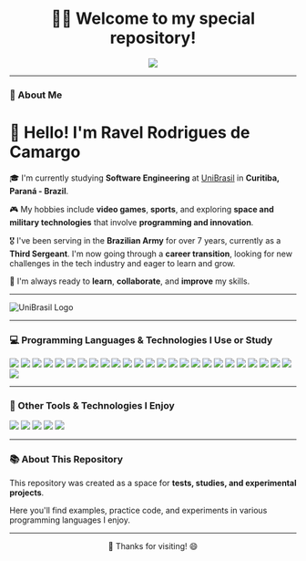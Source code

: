 <h1 align="center">👨‍💻 Welcome to my special repository!</h1>

<p align="center">
  <img src="https://readme-typing-svg.herokuapp.com?color=00bfff&lines=Back-End+Developer+in+Progress;Software+Engineering+Student;Technology+Enthusiast+💻" />
</p>

---

### 📌 About Me

# 👋 Hello! I'm Ravel Rodrigues de Camargo

🎓 I'm currently studying **Software Engineering** at [UniBrasil](https://www.unibrasil.com.br/) in **Curitiba, Paraná - Brazil**.

🎮 My hobbies include **video games**, **sports**, and exploring **space and military technologies** that involve **programming and innovation**.

🎖️ I've been serving in the **Brazilian Army** for over 7 years, currently as a **Third Sergeant**. I'm now going through a **career transition**, looking for new challenges in the tech industry and eager to learn and grow.

🚀 I'm always ready to **learn**, **collaborate**, and **improve** my skills.

---

![UniBrasil Logo](https://www.unibrasil.com.br/wp-content/uploads/2019/06/logo-unibrasil.png)

---

### 💻 Programming Languages & Technologies I Use or Study

<p align="left">

  <!-- Linguagens -->
  <img src="https://img.shields.io/badge/Java-%23ED8B00?style=for-the-badge&logo=java&logoColor=white" />
  <img src="https://img.shields.io/badge/PHP-%23777BB4?style=for-the-badge&logo=php&logoColor=white" />
  <img src="https://img.shields.io/badge/C%23-239120?style=for-the-badge&logo=c-sharp&logoColor=white" />
  <img src="https://img.shields.io/badge/C-00599C?style=for-the-badge&logo=c&logoColor=white" />
  <img src="https://img.shields.io/badge/Python-3776AB?style=for-the-badge&logo=python&logoColor=white" />
  <img src="https://img.shields.io/badge/JavaScript-F7DF1E?style=for-the-badge&logo=javascript&logoColor=black" />
  <img src="https://img.shields.io/badge/HTML5-E34F26?style=for-the-badge&logo=html5&logoColor=white" />
  <img src="https://img.shields.io/badge/CSS3-1572B6?style=for-the-badge&logo=css3&logoColor=white" />

  <!-- Bancos de Dados -->
  <img src="https://img.shields.io/badge/MySQL-4479A1?style=for-the-badge&logo=mysql&logoColor=white" />
  <img src="https://img.shields.io/badge/PostgreSQL-4169E1?style=for-the-badge&logo=postgresql&logoColor=white" />
  <img src="https://img.shields.io/badge/MongoDB-47A248?style=for-the-badge&logo=mongodb&logoColor=white" />

  <!-- Versionamento -->
  <img src="https://img.shields.io/badge/Git-F05032?style=for-the-badge&logo=git&logoColor=white" />
  <img src="https://img.shields.io/badge/GitHub-181717?style=for-the-badge&logo=github&logoColor=white" />

  <!-- Sistemas Operacionais -->
  <img src="https://img.shields.io/badge/Linux-FCC624?style=for-the-badge&logo=linux&logoColor=black" />
  <img src="https://img.shields.io/badge/Windows-0078D6?style=for-the-badge&logo=windows&logoColor=white" />

  <!-- IDEs e Ferramentas -->
  <img src="https://img.shields.io/badge/VS%20Code-007ACC?style=for-the-badge&logo=visual-studio-code&logoColor=white" />
  <img src="https://img.shields.io/badge/IntelliJ%20IDEA-000000?style=for-the-badge&logo=intellij-idea&logoColor=white" />
  <img src="https://img.shields.io/badge/Eclipse-2C2255?style=for-the-badge&logo=eclipse&logoColor=white" />
  <img src="https://img.shields.io/badge/NetBeans-1B6AC6?style=for-the-badge&logo=apache-netbeans-ide&logoColor=white" />

  <!-- Tecnologias e Conceitos -->
  <img src="https://img.shields.io/badge/REST-25A162?style=for-the-badge&logo=rest&logoColor=white" />
  <img src="https://img.shields.io/badge/Agile-009688?style=for-the-badge&logo=agile&logoColor=white" />
  <img src="https://img.shields.io/badge/Spring%20Boot-6DB33F?style=for-the-badge&logo=spring-boot&logoColor=white" />
  <img src="https://img.shields.io/badge/.NET-512BD4?style=for-the-badge&logo=dotnet&logoColor=white" />
  <img src="https://img.shields.io/badge/OOP-%23FF6F00?style=for-the-badge&logo=data&logoColor=white" />
  <img src="https://img.shields.io/badge/SQL-%2300f?style=for-the-badge&logo=sqlite&logoColor=white" />
  <img src="https://img.shields.io/badge/UML-FF4088?style=for-the-badge&logo=uml&logoColor=white" />

</p>

---

### 🚀 Other Tools & Technologies I Enjoy

<p align="left">
  <img src="https://img.shields.io/badge/MySQL-4479A1?style=for-the-badge&logo=mysql&logoColor=white" />
  <img src="https://img.shields.io/badge/Spring%20Boot-6DB33F?style=for-the-badge&logo=springboot&logoColor=white" />
  <img src="https://img.shields.io/badge/Visual%20Studio-5C2D91?style=for-the-badge&logo=visual%20studio&logoColor=white" />
  <img src="https://img.shields.io/badge/Git-F05032?style=for-the-badge&logo=git&logoColor=white" />
  <img src="https://img.shields.io/badge/IntelliJ%20IDEA-000000?style=for-the-badge&logo=intellijidea&logoColor=white" />
</p>

---

### 📚 About This Repository

This repository was created as a space for **tests, studies, and experimental projects**.

Here you'll find examples, practice code, and experiments in various programming languages I enjoy.

---

<p align="center">💬 Thanks for visiting! 😄</p>

